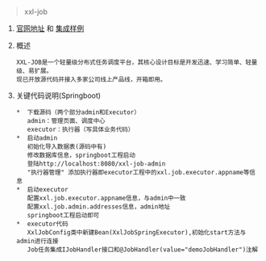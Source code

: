 >xxl-job

   
1.  [官网地址](http://www.xuxueli.com/xxl-job/#/)  和  [集成样例](https://github.com/xuxueli/xxl-job/)

2. 概述

    ```
    XXL-JOB是一个轻量级分布式任务调度平台，其核心设计目标是开发迅速、学习简单、轻量级、易扩展。
    现已开放源代码并接入多家公司线上产品线，开箱即用。 
    ```
3. 关键代码说明(Springboot)
   ```
   *  下载源码（两个部分admin和Executor）
      admin：管理页面、调度中心
      executor：执行器（写具体业务代码）
   *  启动admin
      初始化导入数据表(源码中有)
      修改数据库信息，springboot工程启动
      登陆http://localhost:8080/xxl-job-admin
      "执行器管理" 添加执行器即executor工程中的xxl.job.executor.appname等信息
   *  启动executor
      配置xxl.job.executor.appname信息，与admin中一致
      配置xxl.job.admin.addresses信息，admin地址
      springboot工程启动即可
   *  executor代码
      XxlJobConfig类中新建Bean(XxlJobSpringExecutor),初始化start方法与admin进行连接
      Job任务集成IJobHandler接口和@JobHandler(value="demoJobHandler")注解
   ```
    

